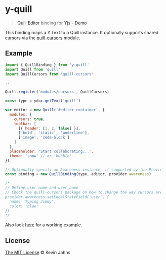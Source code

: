 # y-quill

> [Quill Editor](https://quilljs.com/) binding for [Yjs](https://github.com/y-js/yjs) - [Demo](https://demos.yjs.dev/quill/quill.html)

This binding maps a Y.Text to a Quill instance. It optionally supports shared cursors via
the [quill-cursors](https://github.com/reedsy/quill-cursors) module.

## Example

```js
import { QuillBinding } from 'y-quill'
import Quill from 'quill'
import QuillCursors from 'quill-cursors'

..

Quill.register('modules/cursors', QuillCursors)

const type = ydoc.getText('quill')

var editor = new Quill('#editor-container', {
  modules: {
    cursors: true,
    toolbar: [
      [{ header: [1, 2, false] }],
      ['bold', 'italic', 'underline'],
      ['image', 'code-block']
    ]
  },
  placeholder: 'Start collaborating...',
  theme: 'snow' // or 'bubble'
})

// Optionally specify an Awareness instance, if supported by the Provider
const binding = new QuillBinding(type, editor, provider.awareness)

/*
// Define user name and user name
// Check the quill-cursors package on how to change the way cursors are rendered
provider.awareness.setLocalStateField('user', {
  name: 'Typing Jimmy',
  color: 'blue'
})
*/

```

Also look [here](https://github.com/y-js/yjs-demos/tree/master/quill) for a working example.

## License

[The MIT License](./LICENSE) © Kevin Jahns
